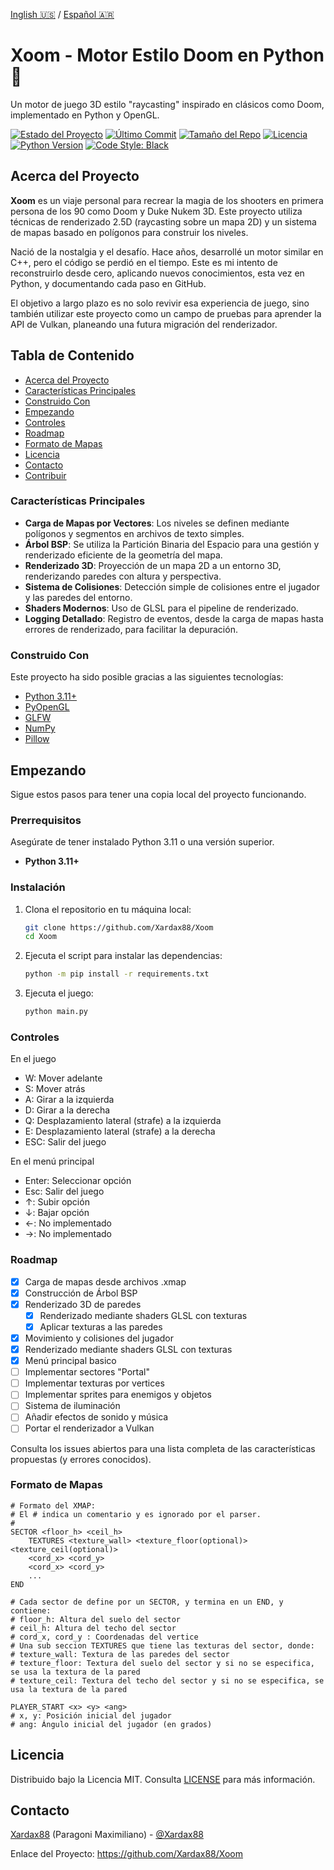 [Inglish 🇺🇸](README.md) /
[Español 🇦🇷](README.ES.md)
# Xoom - Motor Estilo Doom en Python 🐍

Un motor de juego 3D estilo "raycasting" inspirado en clásicos como Doom, implementado en Python y OpenGL.

[![Estado del Proyecto](https://img.shields.io/badge/status-en%20desarrollo-indigo)](https://github.com/Xardax88/Xoom)
[![Último Commit](https://img.shields.io/github/last-commit/Xardax88/Xoom)](https://github.com/Xardax88/Xoom/commits/main)
[![Tamaño del Repo](https://img.shields.io/github/repo-size/Xardax88/Xoom)](https://github.com/Xardax88/Xoom)
[![Licencia](https://img.shields.io/github/license/Xardax88/Xoom)](LICENSE)
[![Python Version](https://img.shields.io/badge/Python-3.11%2B-blue?logo=python&logoColor=white)](https://www.python.org/)
[![Code Style: Black](https://img.shields.io/badge/code%20style-black-000000.svg)](https://github.com/psf/black)

<!-- **Añade aquí una captura o un GIF del proyecto en acción** -->
<!-- ![Xoom Demo GIF](URL_DEL_GIF_AQUI) -->

## Acerca del Proyecto

**Xoom** es un viaje personal para recrear la magia de los shooters en primera persona de los 90 como Doom y Duke Nukem 3D. 
Este proyecto utiliza técnicas de renderizado 2.5D (raycasting sobre un mapa 2D) y un sistema de mapas basado en polígonos para construir los niveles.

Nació de la nostalgia y el desafío. Hace años, desarrollé un motor similar en C++, pero el código se perdió en el tiempo.
Este es mi intento de reconstruirlo desde cero, aplicando nuevos conocimientos, esta vez en Python, y documentando cada paso en GitHub.

El objetivo a largo plazo es no solo revivir esa experiencia de juego, sino también utilizar este proyecto como un campo de pruebas para aprender la API de Vulkan, planeando una futura migración del renderizador.

## Tabla de Contenido
- [Acerca del Proyecto](#acerca-del-proyecto)
- [Características Principales](#características-principales)
- [Construido Con](#construido-con)
- [Empezando](#empezando)
- [Controles](#controles)
- [Roadmap](#roadmap)
- [Formato de Mapas](#formato-de-mapas)
- [Licencia](#licencia)
- [Contacto](#contacto)
- [Contribuir](#contribuir)

### Características Principales

-   **Carga de Mapas por Vectores**: Los niveles se definen mediante polígonos y segmentos en archivos de texto simples.
-   **Árbol BSP**: Se utiliza la Partición Binaria del Espacio para una gestión y renderizado eficiente de la geometría del mapa.
-   **Renderizado 3D**: Proyección de un mapa 2D a un entorno 3D, renderizando paredes con altura y perspectiva.
-   **Sistema de Colisiones**: Detección simple de colisiones entre el jugador y las paredes del entorno.
-   **Shaders Modernos**: Uso de GLSL para el pipeline de renderizado.
-   **Logging Detallado**: Registro de eventos, desde la carga de mapas hasta errores de renderizado, para facilitar la depuración.

### Construido Con

Este proyecto ha sido posible gracias a las siguientes tecnologías:

-   [Python 3.11+](https://www.python.org/)
-   [PyOpenGL](http://pyopengl.sourceforge.net/)
-   [GLFW](https://www.glfw.org/)
-   [NumPy](https://numpy.org/)
-   [Pillow](https://python-pillow.org/)

## Empezando

Sigue estos pasos para tener una copia local del proyecto funcionando.

### Prerrequisitos

Asegúrate de tener instalado Python 3.11 o una versión superior.

-   **Python 3.11+**

### Instalación

1.  Clona el repositorio en tu máquina local:
    ```bash
    git clone https://github.com/Xardax88/Xoom
    cd Xoom
    ```

2. Ejecuta el script para instalar las dependencias:
    ```bash
    python -m pip install -r requirements.txt
    ```

3. Ejecuta el juego:
    ```bash
    python main.py
    ```

### Controles

En el juego
- W: Mover adelante
- S: Mover atrás
- A: Girar a la izquierda
- D: Girar a la derecha
- Q: Desplazamiento lateral (strafe) a la izquierda
- E: Desplazamiento lateral (strafe) a la derecha
- ESC: Salir del juego

En el menú principal
- Enter: Seleccionar opción
- Esc: Salir del juego
- ↑: Subir opción
- ↓: Bajar opción
- ←: No implementado
- →: No implementado

### Roadmap

- [x] Carga de mapas desde archivos .xmap
- [x] Construcción de Árbol BSP
- [x] Renderizado 3D de paredes
  - [x] Renderizado mediante shaders GLSL con texturas
  - [x] Aplicar texturas a las paredes
- [x] Movimiento y colisiones del jugador
- [x] Renderizado mediante shaders GLSL con texturas
- [x] Menú principal basico
- [ ] Implementar sectores "Portal" 
- [ ] Implementar texturas por vertices
- [ ] Implementar sprites para enemigos y objetos
- [ ] Sistema de iluminación
- [ ] Añadir efectos de sonido y música
- [ ] Portar el renderizador a Vulkan

Consulta los issues abiertos para una lista completa de las características propuestas (y errores conocidos).

### Formato de Mapas

```
# Formato del XMAP:
# El # indica un comentario y es ignorado por el parser.
#
SECTOR <floor_h> <ceil_h>
    TEXTURES <texture_wall> <texture_floor(optional)> <texture_ceil(optional)>
    <cord_x> <cord_y>
    <cord_x> <cord_y>
    ...
END

# Cada sector de define por un SECTOR, y termina en un END, y contiene:
# floor_h: Altura del suelo del sector
# ceil_h: Altura del techo del sector
# cord_x, cord_y : Coordenadas del vertice
# Una sub seccion TEXTURES que tiene las texturas del sector, donde:
# texture_wall: Textura de las paredes del sector
# texture_floor: Textura del suelo del sector y si no se especifica, se usa la textura de la pared
# texture_ceil: Textura del techo del sector y si no se especifica, se usa la textura de la pared

PLAYER_START <x> <y> <ang>
# x, y: Posición inicial del jugador
# ang: Ángulo inicial del jugador (en grados)
```

## Licencia

Distribuido bajo la Licencia MIT. Consulta [LICENSE](LICENSE) para más información.

## Contacto
[Xardax88](https://github.com/Xardax88) (Paragoni Maximiliano) - [@Xardax88](https://twitter.com/Xardax88)

Enlace del Proyecto: https://github.com/Xardax88/Xoom